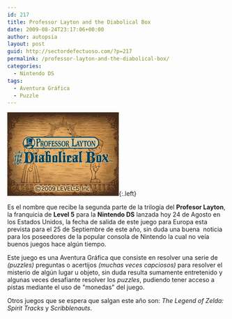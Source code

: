 ```yaml
---
id: 217
title: Professor Layton and the Diabolical Box
date: 2009-08-24T23:17:06+00:00
author: autopsia
layout: post
guid: http://sectordefectuoso.com/?p=217
permalink: /professor-layton-and-the-diabolical-box/
categories:
  - Nintendo DS
tags:
  - Aventura Gráfica
  - Puzzle
---
```

![Professor Layton and the Diabolical Box"](/images/2009/08/laytondiabolical.png){:.left}

Es el nombre que recibe la segunda parte de la trilogía del **Profesor Layton**, la franquicia de **Level 5** para la **Nintendo DS** lanzada hoy 24 de Agosto en los Estados Unidos, la fecha de salida de este juego para Europa esta prevista para el 25 de Septiembre de este año, sin duda una buena  noticia para los poseedores de la popular consola de Nintendo la cual no veía buenos juegos hace algún tiempo.

Este juego es una Aventura Gráfica que consiste en resolver una serie de _(puzzles)_ preguntas o acertijos _(muchas veces capciosos)_ para resolver el misterio de algún lugar u objeto, sin duda resulta sumamente entretenido y algunas veces desafiante resolver los _puzzles_, pudiendo tener acceso a pistas mediante el uso de "monedas" del juego.

Otros juegos que se espera que salgan este año son: _The Legend of Zelda: Spirit Tracks_ y _Scribblenauts_.

